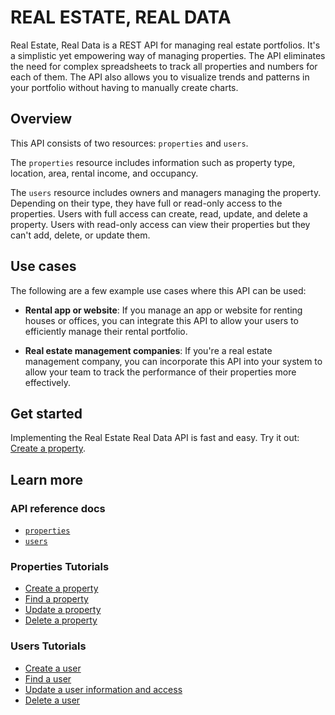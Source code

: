 # REAL ESTATE, REAL DATA

Real Estate, Real Data is a REST API for managing real estate portfolios. It's a simplistic yet empowering way of managing properties. The API eliminates the need for complex spreadsheets to track all properties and numbers for each of them. The API also allows you to visualize trends and patterns in your portfolio without having to manually create charts.

## Overview

This API consists of two resources: `properties` and `users`. 

The `properties` resource includes information such as property type, location, area, rental income, and occupancy. 

The `users` resource includes owners and managers managing the property. Depending on their type, they have full or read-only access to the properties. Users with full access can create, read, update, and delete a property. Users with read-only access can view their properties but they can't add, delete, or update them. 

## Use cases

The following are a few example use cases where this API can be used:

* **Rental app or website**: If you manage an app or website for renting houses or offices, you can integrate this API to allow your users to efficiently manage their rental portfolio. 

* **Real estate management companies**: If you're a real estate management company, you can incorporate this API into your system to allow your team to track the performance of their properties more effectively.

## Get started

Implementing the Real Estate Real Data API is fast and easy. Try it out: [Create a property](/docs/create-property.md).

## Learn more

### API reference docs

* [`properties`](/properties.md)
* [`users`](/users.md)

### Properties Tutorials

* [Create a property](/docs/create-property.md)
* [Find a property](/docs/get-property.md)
* [Update a property](/docs/update-property.md)
* [Delete a property](/docs/delete-property.md)

### Users Tutorials

* [Create a user](/docs/create-user.md)
* [Find a user](/docs/get-user.md)
* [Update a user information and access](/docs/update-user.md)
* [Delete a user](/docs/delete-user.md)
